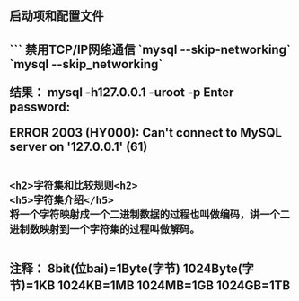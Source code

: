 <h2>启动项和配置文件<h2>
 ```
 禁用TCP/IP网络通信
`mysql --skip-networking`
`mysql --skip_networking`

结果：
 mysql -h127.0.0.1 -uroot -p
Enter password:

ERROR 2003 (HY000): Can't connect to MySQL server on '127.0.0.1' (61)
```

<h2>字符集和比较规则<h2>
<h5>字符集介绍</h5>
将一个字符映射成一个二进制数据的过程也叫做编码，讲一个二进制数映射到一个字符集的过程叫做解码。


```
注释：
8bit(位bai)=1Byte(字节)
1024Byte(字节)=1KB
1024KB=1MB
1024MB=1GB
1024GB=1TB
```
